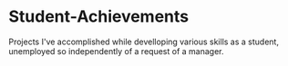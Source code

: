 # Student-Achievements
Projects I've accomplished while develloping various skills as a student, unemployed so independently of a request of a manager.
